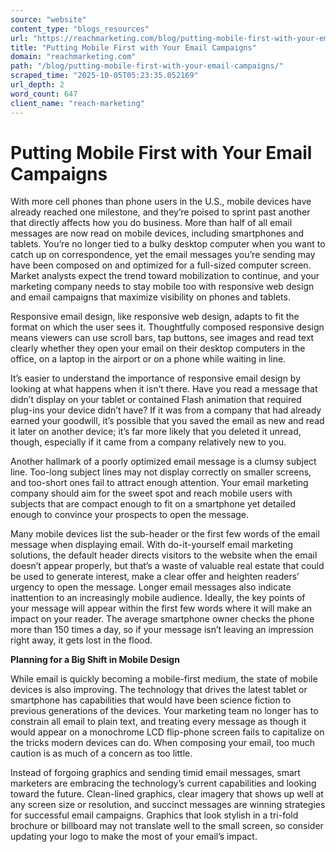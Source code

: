 ```yaml
---
source: "website"
content_type: "blogs_resources"
url: "https://reachmarketing.com/blog/putting-mobile-first-with-your-email-campaigns/"
title: "Putting Mobile First with Your Email Campaigns"
domain: "reachmarketing.com"
path: "/blog/putting-mobile-first-with-your-email-campaigns/"
scraped_time: "2025-10-05T05:23:35.052169"
url_depth: 2
word_count: 647
client_name: "reach-marketing"
---
```


# Putting Mobile First with Your Email Campaigns

With more cell phones than phone users in the U.S., mobile devices have already reached one milestone, and they’re poised to sprint past another that directly affects how you do business. More than half of all email messages are now read on mobile devices, including smartphones and tablets. You’re no longer tied to a bulky desktop computer when you want to catch up on correspondence, yet the email messages you’re sending may have been composed on and optimized for a full-sized computer screen. Market analysts expect the trend toward mobilization to continue, and your marketing company needs to stay mobile too with responsive web design and email campaigns that maximize visibility on phones and tablets.

Responsive email design, like responsive web design, adapts to fit the format on which the user sees it. Thoughtfully composed responsive design means viewers can use scroll bars, tap buttons, see images and read text clearly whether they open your email on their desktop computers in the office, on a laptop in the airport or on a phone while waiting in line.

It’s easier to understand the importance of responsive email design by looking at what happens when it isn’t there. Have you read a message that didn’t display on your tablet or contained Flash animation that required plug-ins your device didn’t have? If it was from a company that had already earned your goodwill, it’s possible that you saved the email as new and read it later on another device; it’s far more likely that you deleted it unread, though, especially if it came from a company relatively new to you.

Another hallmark of a poorly optimized email message is a clumsy subject line. Too-long subject lines may not display correctly on smaller screens, and too-short ones fail to attract enough attention. Your email marketing company should aim for the sweet spot and reach mobile users with subjects that are compact enough to fit on a smartphone yet detailed enough to convince your prospects to open the message.

Many mobile devices list the sub-header or the first few words of the email message when displaying email. With do-it-yourself email marketing solutions, the default header directs visitors to the website when the email doesn’t appear properly, but that’s a waste of valuable real estate that could be used to generate interest, make a clear offer and heighten readers’ urgency to open the message. Longer email messages also indicate inattention to an increasingly mobile audience. Ideally, the key points of your message will appear within the first few words where it will make an impact on your reader. The average smartphone owner checks the phone more than 150 times a day, so if your message isn’t leaving an impression right away, it gets lost in the flood.

**Planning for a Big Shift in Mobile Design**

While email is quickly becoming a mobile-first medium, the state of mobile devices is also improving. The technology that drives the latest tablet or smartphone has capabilities that would have been science fiction to previous generations of the devices. Your marketing team no longer has to constrain all email to plain text, and treating every message as though it would appear on a monochrome LCD flip-phone screen fails to capitalize on the tricks modern devices can do. When composing your email, too much caution is as much of a concern as too little.

Instead of forgoing graphics and sending timid email messages, smart marketers are embracing the technology’s current capabilities and looking toward the future. Clean-lined graphics, clear imagery that shows up well at any screen size or resolution, and succinct messages are winning strategies for successful email campaigns. Graphics that look stylish in a tri-fold brochure or billboard may not translate well to the small screen, so consider updating your logo to make the most of your email’s impact.